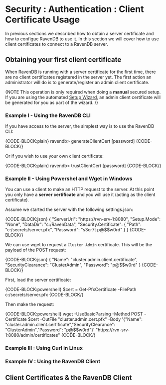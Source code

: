 # Security : Authentication : Client Certificate Usage

In previous sections we described how to obtain a server certificate and how to configue RavenDB to use it. In this section we will cover how to use client certificates to connect to a RavenDB server.

## Obtaining your first client certificate

When RavenDB is running with a server certificate for the first time, there are no client certificates registered in the server yet. The first action an administrator will do is to generate/register an admin client certificate.

{NOTE This operation is only required when doing a **manual** secured setup. If you are using the automated [Setup Wizard](../../../start/installation/setup-wizard), an admin client certificate will be generated for you as part of the wizard. /}

### Example I - Using the RavenDB CLI

If you have access to the server, the simplest way is to use the RavenDB CLI:

{CODE-BLOCK:plain}
ravendb> generateClientCert <name> <path-to-output-folder> [password]
{CODE-BLOCK/}

Or if you wish to use your own client certificate:

{CODE-BLOCK:plain}
ravendb> trustClientCert <name> <path-to-pfx> [password]
{CODE-BLOCK/}

### Example II - Using Powershel and Wget in Windows 

You can use a client to make an HTTP request to the server. At this point you only have a **server certificate** and you will use it (acting as the client certificate).

Assume we started the server with the following settings.json:

{CODE-BLOCK:json}
{
    "ServerUrl": "https://rvn-srv-1:8080",
    "Setup.Mode": "None",
    "DataDir": "c:/RavenData",
    "Security.Certificate": {
        "Path": "c:/secrets/server.pfx",
        "Password": "s3cr7t p@$$w0rd"
    }
} 
{CODE-BLOCK/}

We can use wget to request a `Cluster Admin` certificate. This will be the payload of the POST request:

{CODE-BLOCK:json}
{
    "Name": "cluster.admin.client.certificate",
    "SecurityClearance": "ClusterAdmin",
    "Password": "p@$$w0rd"
} 
{CODE-BLOCK/}

First, load the server certificate:

{CODE-BLOCK:powershell}
$cert = Get-PfxCertificate -FilePath c:/secrets/server.pfx
{CODE-BLOCK/}

Then make the request:

{CODE-BLOCK:powershell}
wget -UseBasicParsing -Method POST -Certificate $cert -OutFile "cluster.admin.cert.pfx" -Body '{"Name": "cluster.admin.client.certificate","SecurityClearance": "ClusterAdmin","Password": "p@$$w0rd"}' "https://rvn-srv-1:8080/admin/certificates"
{CODE-BLOCK/}

### Example III : Using Curl in Linux

### Example IV : Using the RavenDB Client

## Client Certificates & the RavenDB Client

